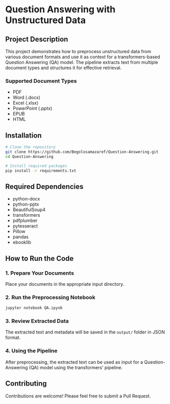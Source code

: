 # Question Answering with Unstructured Data

## Project Description
This project demonstrates how to preprocess unstructured data from various document formats and use it as context for a transformers-based Question Answering (QA) model. The pipeline extracts text from multiple document types and structures it for effective retrieval.

### Supported Document Types
- PDF
- Word (.docx)
- Excel (.xlsx)
- PowerPoint (.pptx)
- EPUB
- HTML

## Installation

```bash
# Clone the repository
git clone https://github.com/Begolosamazaref/Question-Answering.git
cd Question-Answering

# Install required packages
pip install -r requirements.txt
```

## Required Dependencies
- python-docx
- python-pptx
- BeautifulSoup4
- transformers
- pdfplumber
- pytesseract
- Pillow
- pandas
- ebooklib

## How to Run the Code

### 1. Prepare Your Documents
Place your documents in the appropriate input directory.

### 2. Run the Preprocessing Notebook
```bash
jupyter notebook QA.ipynb
```

### 3. Review Extracted Data
The extracted text and metadata will be saved in the `output/` folder in JSON format.

### 4. Using the Pipeline
After preprocessing, the extracted text can be used as input for a Question-Answering (QA) model using the transformers' pipeline.


## Contributing
Contributions are welcome! Please feel free to submit a Pull Request.

